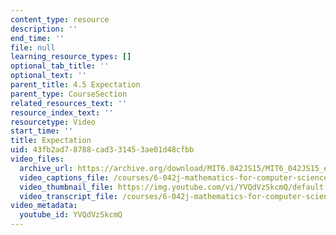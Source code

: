 ```yaml
---
content_type: resource
description: ''
end_time: ''
file: null
learning_resource_types: []
optional_tab_title: ''
optional_text: ''
parent_title: 4.5 Expectation
parent_type: CourseSection
related_resources_text: ''
resource_index_text: ''
resourcetype: Video
start_time: ''
title: Expectation
uid: 43fb2ad7-8788-cad3-3145-3ae01d48cfbb
video_files:
  archive_url: https://archive.org/download/MIT6.042JS15/MIT6_042JS15_expectintro_video_ipod.mp4
  video_captions_file: /courses/6-042j-mathematics-for-computer-science-spring-2015/3db1de97f7d85280b59c580bc65963a4_YVQdVzSkcmQ.vtt
  video_thumbnail_file: https://img.youtube.com/vi/YVQdVzSkcmQ/default.jpg
  video_transcript_file: /courses/6-042j-mathematics-for-computer-science-spring-2015/1cac348f603760586caf62a85e5a72c2_YVQdVzSkcmQ.pdf
video_metadata:
  youtube_id: YVQdVzSkcmQ
---
```

